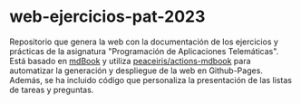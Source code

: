 # web-ejercicios-pat-2023

Repositorio que genera la web con la documentación de los ejercicios y prácticas de la asignatura "Programación de Aplicaciones Telemáticas". Está basado en [mdBook](https://rust-lang.github.io/mdBook/) y utiliza [peaceiris/actions-mdbook](https://github.com/peaceiris/actions-mdbook) para automatizar la generación y despliegue de la web en Github-Pages. Además, se ha incluido código que personaliza la presentación de las listas de tareas y preguntas.